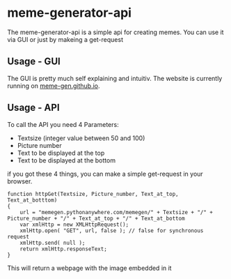 # meme-generator-api

The meme-generator-api is a simple api for creating memes. You can use it via GUI or just by makeing a get-request


## Usage - GUI

The GUI is pretty much self explaining and intuitiv. The website is currently running on [meme-gen.github.io](https://meme-gen.github.io).

## Usage - API

To call the API you need 4 Parameters:
- Textsize (integer value between 50 and 100)
- Picture number
- Text to be displayed at the top
- Text to be displayed at the bottom
  
if you got these 4 things, you can make a simple get-request in your browser.

```
function httpGet(Textsize, Picture_number, Text_at_top, Text_at_botttom)
{   
    url = "memegen.pythonanywhere.com/memegen/" + Textsize + "/" + Picture_number + "/" + Text_at_top + "/" + Text_at_bottom
    var xmlHttp = new XMLHttpRequest();
    xmlHttp.open( "GET", url, false ); // false for synchronous request
    xmlHttp.send( null );
    return xmlHttp.responseText;
}
```

This will return a webpage with the image embedded in it
